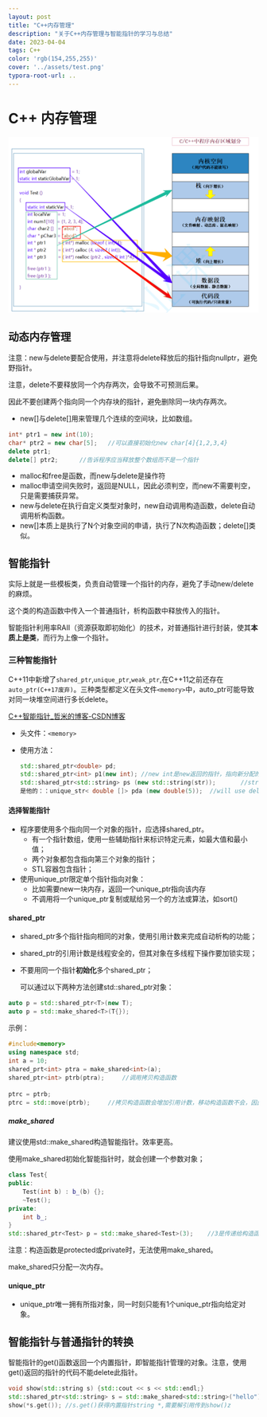 ```yaml
---
layout: post
title: "C++内存管理"
description: "关于C++内存管理与智能指针的学习与总结"
date: 2023-04-04
tags: C++
color: 'rgb(154,255,255)'
cover: '../assets/test.png'
typora-root-url: ..
---
```


# C++ 内存管理

![img](/pictures/内存管理.assets/db5211dd5c2042df892c7e6a12c58313.png)

## 动态内存管理

注意：new与delete要配合使用，并注意将delete释放后的指针指向nullptr，避免野指针。

注意，delete不要释放同一个内存两次，会导致不可预测后果。

因此不要创建两个指向同一个内存块的指针，避免删除同一块内存两次。

* new[]与delete[]用来管理几个连续的空间块，比如数组。

```c++
int* ptr1 = new int(10);
char* ptr2 = new char[5];	//可以直接初始化new char[4]{1,2,3,4}
delete ptr1;
delete[] ptr2;		//告诉程序应当释放整个数组而不是一个指针
```

* malloc和free是函数，而new与delete是操作符
* malloc申请空间失败时，返回是NULL，因此必须判空，而new不需要判空，只是需要捕获异常。
* new与delete在执行自定义类型对象时，new自动调用构造函数，delete自动调用析构函数。
* new[]本质上是执行了N个对象空间的申请，执行了N次构造函数；delete[]类似。

## 智能指针

实际上就是一些模板类，负责自动管理一个指针的内存，避免了手动new/delete的麻烦。

这个类的构造函数中传入一个普通指针，析构函数中释放传入的指针。

智能指针利用率RAII（资源获取即初始化）的技术，对普通指针进行封装，使其**本质上是类**，而行为上像一个指针。

### 三种智能指针

C++11中新增了`shared_ptr`,`unique_ptr`,`weak_ptr`,在C++11之前还存在`auto_ptr(C++17废弃)`。三种类型都定义在头文件`<memory>`中，auto_ptr可能导致对同一块堆空间进行多长delete。

[C++智能指针_哲米的博客-CSDN博客](https://blog.csdn.net/liqingbing12/article/details/107395954)

* 头文件：`<memory>`

* 使用方法：

  ```c++
  std::shared_ptr<double> pd;
  std::shared_ptr<int> p1(new int);	//new int是new返回的指针，指向新分配的内存块。
  std::shared_ptr<std::string> ps (new std::string(str));		//string str = "test";
  是他的：：unique_str< double []> pda (new double(5));	//will use delete []
  ```

#### 选择智能指针

* 程序要使用多个指向同一个对象的指针，应选择shared_ptr。
  * 有一个指针数组，使用一些辅助指针来标识特定元素，如最大值和最小值；
  * 两个对象都包含指向第三个对象的指针；
  * STL容器包含指针；
* 使用unique_ptr限定单个指针指向对象：
  * 比如需要new一块内存，返回一个unique_ptr指向该内存
  * 不调用将一个unique_ptr复制或赋给另一个的方法或算法，如sort()

#### shared_ptr

* shared_ptr多个指针指向相同的对象，使用引用计数来完成自动析构的功能；

* shared_ptr的引用计数是线程安全的，但其对象在多线程下操作要加锁实现；

* 不要用同一个指针**初始化**多个shared_ptr；

  可以通过以下两种方法创建std::shared_ptr对象：

```c++
auto p = std::shared_ptr<T>(new T);
auto p = std::make_shared<T>(T{});
```

示例：

```c++
#include<memory>
using namespace std;
int a = 10;
shared_prt<int> ptra = make_shared<int>(a);
shared_ptr<int> ptrb(ptra);		//调用拷贝构造函数

ptrc = ptrb;
ptrc = std::move(ptrb);		//拷贝构造函数会增加引用计数，移动构造函数不会，因此建议使用移动构造函数。
```

##### make_shared

建议使用std::make_shared构造智能指针。效率更高。

使用make_shared初始化智能指针时，就会创建一个参数对象；

```c++
class Test{
public:
	Test(int b) : b_(b) {};
	~Test();
private:
	int b_;
}
std::shared_ptr<Test> p = std::make_shared<Test>(3);	//3是传递给构造函数的参数
```

注意：构造函数是protected或private时，无法使用make_shared。

make_shared只分配一次内存。

#### unique_ptr

* unique_ptr唯一拥有所指对象，同一时刻只能有1个unique_ptr指向给定对象。

  

## 智能指针与普通指针的转换

智能指针的get()函数返回一个内置指针，即智能指针管理的对象。注意，使用get()返回的指针的代码不能delete此指针。

```c++
void show(std::string s) {std::cout << s << std::endl;}
std::shared_ptr<std::string> s = std::make_shared<std::string>("hello");
show(*s.get());	//s.get()获得内置指针string *,需要解引用传到show()z
```

